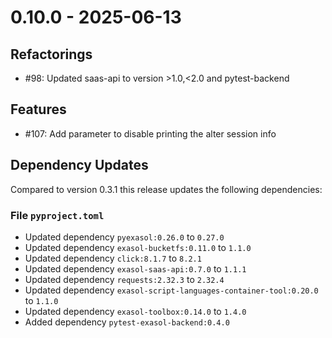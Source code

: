 # 0.10.0 - 2025-06-13

## Refactorings

* #98: Updated saas-api to version >1.0,<2.0 and pytest-backend

## Features

* #107: Add parameter to disable printing the alter session info

## Dependency Updates

Compared to version 0.3.1 this release updates the following dependencies:

### File `pyproject.toml`

* Updated dependency `pyexasol:0.26.0` to `0.27.0`
* Updated dependency `exasol-bucketfs:0.11.0` to `1.1.0`
* Updated dependency `click:8.1.7` to `8.2.1`
* Updated dependency `exasol-saas-api:0.7.0` to `1.1.1`
* Updated dependency `requests:2.32.3` to `2.32.4`
* Updated dependency `exasol-script-languages-container-tool:0.20.0` to `1.1.0`
* Updated dependency `exasol-toolbox:0.14.0` to `1.4.0`
* Added dependency `pytest-exasol-backend:0.4.0`
